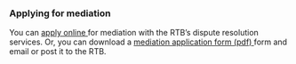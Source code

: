 ###  Applying for mediation

You can [ apply online ](https://disputes.rtb.ie/Disputes/General.aspx) for
mediation with the RTB’s dispute resolution services. Or, you can download a [
mediation application form (pdf)
](https://www.rtb.ie/images/uploads/forms/RTB_form_Application_for_Dispute_Resolution_Services_MEDIATION.pdf)
form and email or post it to the RTB.
